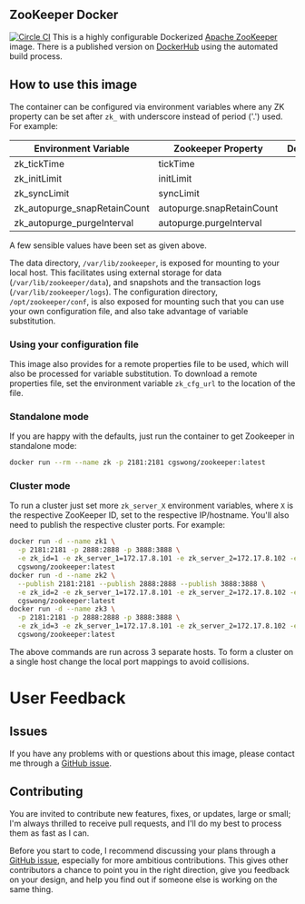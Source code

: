 ## ZooKeeper Docker
[![Circle CI](https://circleci.com/gh/cgswong/docker-zookeeper.svg?style=svg)](https://circleci.com/gh/cgswong/docker-zookeeper)
This is a highly configurable Dockerized [Apache ZooKeeper](http://zookeeper.apache.org/) image. There is a published version on [DockerHub](https://registry.hub.docker.com/u/cgswong/zookeeper/) using the automated build process.

## How to use this image
The container can be configured via environment variables where any ZK property can be set after `zk_` with underscore instead of period ('.') used. For example:

| Environment Variable           | Zookeeper Property        | Default |
| ------------------------------ | ------------------------- | -------:|
| zk_tickTime                    | tickTime                  | 5000    |
| zk_initLimit                   | initLimit                 | 5       |
| zk_syncLimit                   | syncLimit                 | 2       |
| zk_autopurge_snapRetainCount   | autopurge.snapRetainCount | 3       |
| zk_autopurge_purgeInterval     | autopurge.purgeInterval   | 12      |

A few sensible values have been set as given above.

The data directory, `/var/lib/zookeeper`, is exposed for mounting to your local host. This facilitates using external storage for data (`/var/lib/zookeeper/data`), and snapshots and the transaction logs (`/var/lib/zookeeper/logs`). The configuration directory, `/opt/zookeeper/conf`, is also exposed for mounting such that you can use your own configuration file, and also take advantage of variable substitution.

### Using your configuration file
This image also provides for a remote properties file to be used, which will also be processed for variable substitution. To download a remote properties file, set the environment variable `zk_cfg_url` to the location of the file.

### Standalone mode
If you are happy with the defaults, just run the container to get Zookeeper in standalone mode:

```sh
docker run --rm --name zk -p 2181:2181 cgswong/zookeeper:latest
```

### Cluster mode
To run a cluster just set more `zk_server_X` environment variables, where `X` is the respective ZooKeeper ID, set to the respective IP/hostname. You'll also need to publish the respective cluster ports. For example:

```sh
docker run -d --name zk1 \
  -p 2181:2181 -p 2888:2888 -p 3888:3888 \
  -e zk_id=1 -e zk_server_1=172.17.8.101 -e zk_server_2=172.17.8.102 -e zk_server_3=172.17.8.103 \
  cgswong/zookeeper:latest
docker run -d --name zk2 \
  --publish 2181:2181 --publish 2888:2888 --publish 3888:3888 \
  -e zk_id=2 -e zk_server_1=172.17.8.101 -e zk_server_2=172.17.8.102 -e zk_server_3=172.17.8.103 \
  cgswong/zookeeper:latest
docker run -d --name zk3 \
  -p 2181:2181 -p 2888:2888 -p 3888:3888 \
  -e zk_id=3 -e zk_server_1=172.17.8.101 -e zk_server_2=172.17.8.102 -e zk_server_3=172.17.8.103 \
  cgswong/zookeeper:latest
```

The above commands are run across 3 separate hosts. To form a cluster on a single host change the local port mappings to avoid collisions.

# User Feedback

## Issues
If you have any problems with or questions about this image, please contact me through a [GitHub issue](https://github.com/cgswong/docker-zooker/issues).

## Contributing
You are invited to contribute new features, fixes, or updates, large or small; I'm always thrilled to receive pull requests, and I'll do my best to process them as fast as I can.

Before you start to code, I recommend discussing your plans through a [GitHub issue](https://github.com/cgswong/docker-zookeeper/issues), especially for more ambitious contributions. This gives other contributors a chance to point you in the right direction, give you feedback on your design, and help you find out if someone else is working on the same thing.
